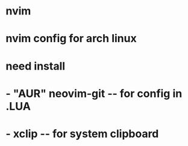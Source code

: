 # nvim
# nvim config for arch linux
# need install
#    - "AUR" neovim-git -- for config in .LUA
#    - xclip  -- for system clipboard 
